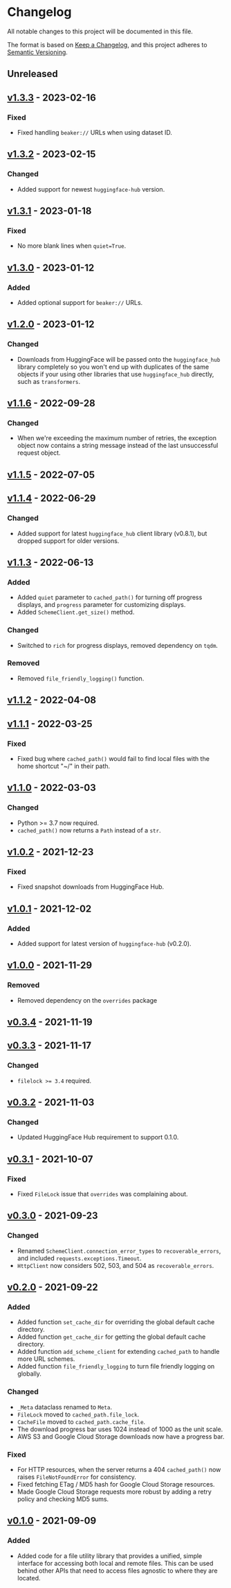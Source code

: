 # Changelog

All notable changes to this project will be documented in this file.

The format is based on [Keep a Changelog](https://keepachangelog.com/en/1.0.0/),
and this project adheres to [Semantic Versioning](https://semver.org/spec/v2.0.0.html).

## Unreleased

## [v1.3.3](https://github.com/allenai/cached_path/releases/tag/v1.3.3) - 2023-02-16

### Fixed

- Fixed handling `beaker://` URLs when using dataset ID.

## [v1.3.2](https://github.com/allenai/cached_path/releases/tag/v1.3.2) - 2023-02-15

### Changed

- Added support for newest `huggingface-hub` version.

## [v1.3.1](https://github.com/allenai/cached_path/releases/tag/v1.3.1) - 2023-01-18

### Fixed

- No more blank lines when `quiet=True`.

## [v1.3.0](https://github.com/allenai/cached_path/releases/tag/v1.3.0) - 2023-01-12

### Added

- Added optional support for `beaker://` URLs.

## [v1.2.0](https://github.com/allenai/cached_path/releases/tag/v1.2.0) - 2023-01-12

### Changed

- Downloads from HuggingFace will be passed onto the `huggingface_hub` library completely so you won't end up with duplicates of the same objects if your using other libraries that use `huggingface_hub` directly, such as `transformers`.

## [v1.1.6](https://github.com/allenai/cached_path/releases/tag/v1.1.6) - 2022-09-28

### Changed

- When we're exceeding the maximum number of retries, the exception object now contains a string message instead of the last unsuccessful request object.

## [v1.1.5](https://github.com/allenai/cached_path/releases/tag/v1.1.5) - 2022-07-05

## [v1.1.4](https://github.com/allenai/cached_path/releases/tag/v1.1.4) - 2022-06-29

### Changed

- Added support for latest `huggingface_hub` client library (v0.8.1), but dropped support for older versions.

## [v1.1.3](https://github.com/allenai/cached_path/releases/tag/v1.1.3) - 2022-06-13

### Added

- Added `quiet` parameter to `cached_path()` for turning off progress displays, and `progress` parameter for customizing displays.
- Added `SchemeClient.get_size()` method.

### Changed

- Switched to `rich` for progress displays, removed dependency on `tqdm`.

### Removed

- Removed `file_friendly_logging()` function.

## [v1.1.2](https://github.com/allenai/cached_path/releases/tag/v1.1.2) - 2022-04-08

## [v1.1.1](https://github.com/allenai/cached_path/releases/tag/v1.1.1) - 2022-03-25

### Fixed

- Fixed bug where `cached_path()` would fail to find local files with the home shortcut "~/" in their path.

## [v1.1.0](https://github.com/allenai/cached_path/releases/tag/v1.1.0) - 2022-03-03

### Changed

- Python >= 3.7 now required.
- `cached_path()` now returns a `Path` instead of a `str`.

## [v1.0.2](https://github.com/allenai/cached_path/releases/tag/v1.0.2) - 2021-12-23

### Fixed

- Fixed snapshot downloads from HuggingFace Hub.

## [v1.0.1](https://github.com/allenai/cached_path/releases/tag/v1.0.1) - 2021-12-02

### Added

- Added support for latest version of `huggingface-hub` (v0.2.0).

## [v1.0.0](https://github.com/allenai/cached_path/releases/tag/v1.0.0) - 2021-11-29

### Removed

- Removed dependency on the `overrides` package

## [v0.3.4](https://github.com/allenai/cached_path/releases/tag/v0.3.4) - 2021-11-19

## [v0.3.3](https://github.com/allenai/cached_path/releases/tag/v0.3.3) - 2021-11-17

### Changed

- `filelock >= 3.4` required.

## [v0.3.2](https://github.com/allenai/cached_path/releases/tag/v0.3.2) - 2021-11-03

### Changed

- Updated HuggingFace Hub requirement to support 0.1.0.

## [v0.3.1](https://github.com/allenai/cached_path/releases/tag/v0.3.1) - 2021-10-07

### Fixed

- Fixed `FileLock` issue that `overrides` was complaining about.

## [v0.3.0](https://github.com/allenai/cached_path/releases/tag/v0.3.0) - 2021-09-23

### Changed

- Renamed `SchemeClient.connection_error_types` to `recoverable_errors`, and included `requests.exceptions.Timeout`.
- `HttpClient` now considers 502, 503, and 504 as `recoverable_errors`.

## [v0.2.0](https://github.com/allenai/cached_path/releases/tag/v0.2.0) - 2021-09-22

### Added

- Added function `set_cache_dir` for overriding the global default cache directory.
- Added function `get_cache_dir` for getting the global default cache directory.
- Added function `add_scheme_client` for extending `cached_path` to handle more URL schemes.
- Added function `file_friendly_logging` to turn file friendly logging on globally.

### Changed

- `_Meta` dataclass renamed to `Meta`.
- `FileLock` moved to `cached_path.file_lock`.
- `CacheFile` moved to `cached_path.cache_file`.
- The download progress bar uses 1024 instead of 1000 as the unit scale.
- AWS S3 and Google Cloud Storage downloads now have a progress bar.

### Fixed

- For HTTP resources, when the server returns a 404 `cached_path()` now raises `FileNotFoundError`
  for consistency.
- Fixed fetching ETag / MD5 hash for Google Cloud Storage resources.
- Made Google Cloud Storage requests more robust by adding a retry policy and checking MD5 sums.

## [v0.1.0](https://github.com/allenai/cached_path/releases/tag/v0.1.0) - 2021-09-09

### Added

- Added code for a file utility library that provides a unified, simple interface for accessing both local and remote files. This can be used behind other APIs that need to access files agnostic to where they are located.
